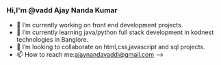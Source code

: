 ### Hi,I'm @vadd Ajay Nanda Kumar

- 🔭 I’m currently working on front end development projects.
- 🌱 I’m currently learning java/python full stack development in kodnest technologies in Banglore.
- 👯 I’m looking to collaborate on  html,css,javascript and sql projects.
- 📫 How to reach me:ajaynandavaddi@gmail.com
-->
